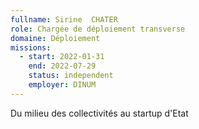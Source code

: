 ```yaml
---
fullname: Sirine  CHATER
role: Chargée de déploiement transverse
domaine: Déploiement
missions:
  - start: 2022-01-31
    end: 2022-07-29
    status: independent
    employer: DINUM
---
```


Du milieu des collectivités au startup d'Etat
